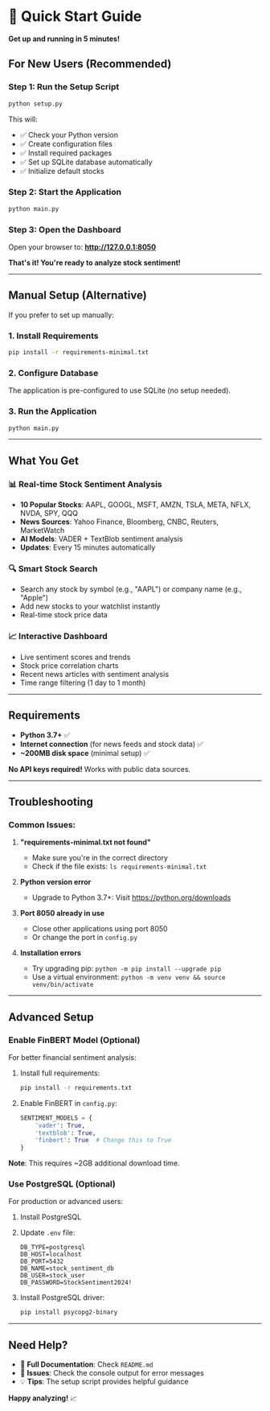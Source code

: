 # 🚀 Quick Start Guide

**Get up and running in 5 minutes!**

## For New Users (Recommended)

### Step 1: Run the Setup Script
```bash
python setup.py
```

This will:
- ✅ Check your Python version
- ✅ Create configuration files
- ✅ Install required packages
- ✅ Set up SQLite database automatically
- ✅ Initialize default stocks

### Step 2: Start the Application
```bash
python main.py
```

### Step 3: Open the Dashboard
Open your browser to: **http://127.0.0.1:8050**

**That's it! You're ready to analyze stock sentiment!**

---

## Manual Setup (Alternative)

If you prefer to set up manually:

### 1. Install Requirements
```bash
pip install -r requirements-minimal.txt
```

### 2. Configure Database
The application is pre-configured to use SQLite (no setup needed).

### 3. Run the Application
```bash
python main.py
```

---

## What You Get

### 📊 **Real-time Stock Sentiment Analysis**
- **10 Popular Stocks**: AAPL, GOOGL, MSFT, AMZN, TSLA, META, NFLX, NVDA, SPY, QQQ
- **News Sources**: Yahoo Finance, Bloomberg, CNBC, Reuters, MarketWatch
- **AI Models**: VADER + TextBlob sentiment analysis
- **Updates**: Every 15 minutes automatically

### 🔍 **Smart Stock Search**
- Search any stock by symbol (e.g., "AAPL") or company name (e.g., "Apple")
- Add new stocks to your watchlist instantly
- Real-time stock price data

### 📈 **Interactive Dashboard**
- Live sentiment scores and trends
- Stock price correlation charts
- Recent news articles with sentiment analysis
- Time range filtering (1 day to 1 month)

---

## Requirements

- **Python 3.7+** ✅
- **Internet connection** (for news feeds and stock data) ✅
- **~200MB disk space** (minimal setup) ✅

**No API keys required!** Works with public data sources.

---

## Troubleshooting

### Common Issues:

1. **"requirements-minimal.txt not found"**
   - Make sure you're in the correct directory
   - Check if the file exists: `ls requirements-minimal.txt`

2. **Python version error**
   - Upgrade to Python 3.7+: Visit https://python.org/downloads

3. **Port 8050 already in use**
   - Close other applications using port 8050
   - Or change the port in `config.py`

4. **Installation errors**
   - Try upgrading pip: `python -m pip install --upgrade pip`
   - Use a virtual environment: `python -m venv venv && source venv/bin/activate`

---

## Advanced Setup

### Enable FinBERT Model (Optional)
For better financial sentiment analysis:

1. Install full requirements:
   ```bash
   pip install -r requirements.txt
   ```

2. Enable FinBERT in `config.py`:
   ```python
   SENTIMENT_MODELS = {
       'vader': True,
       'textblob': True,
       'finbert': True  # Change this to True
   }
   ```

**Note**: This requires ~2GB additional download time.

### Use PostgreSQL (Optional)
For production or advanced users:

1. Install PostgreSQL
2. Update `.env` file:
   ```
   DB_TYPE=postgresql
   DB_HOST=localhost
   DB_PORT=5432
   DB_NAME=stock_sentiment_db
   DB_USER=stock_user
   DB_PASSWORD=StockSentiment2024!
   ```

3. Install PostgreSQL driver:
   ```bash
   pip install psycopg2-binary
   ```

---

## Need Help?

- 📖 **Full Documentation**: Check `README.md`
- 🐛 **Issues**: Check the console output for error messages
- 💡 **Tips**: The setup script provides helpful guidance

**Happy analyzing!** 📈

